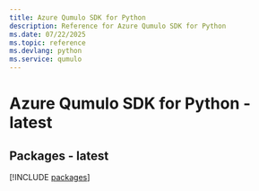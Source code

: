 ```yaml
---
title: Azure Qumulo SDK for Python
description: Reference for Azure Qumulo SDK for Python
ms.date: 07/22/2025
ms.topic: reference
ms.devlang: python
ms.service: qumulo
---
```

# Azure Qumulo SDK for Python - latest
## Packages - latest
[!INCLUDE [packages](qumulo-index.md)]
